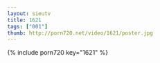 ```yaml
--- 
layout: sieutv
title: 1621
tags: ["001"]
thumb: http://porn720.net/video/1621/poster.jpg
---
```

{% include porn720 key="1621" %} 
